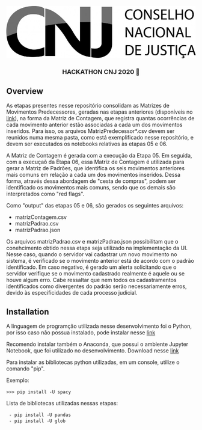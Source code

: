 <p align="center">
  <img src="imagens/logo-cnj.jpg" alt="Unform" />
</p>

<h3 align="center">
  HACKATHON CNJ 2020 🚀
</h3>

## Overview

As etapas presentes nesse repositório consolidam as Matrizes de Movimentos Predecessores, geradas nas etapas anteriores (disponíveis no [link](https://github.com/oitentaetres/Hackaton_CNJ_Parte_01)), na forma da Matriz de Contagem, que registra quantas ocorrências de cada movimento anterior estão associadas a cada um dos movimentos inseridos. Para isso, os arquivos MatrizPredecessor*.csv devem ser reunidos numa mesma pasta, como está exemplificado nesse repositório, e devem ser executados os notebooks relativos às etapas 05 e 06.

A Matriz de Contagem é gerada com a execução da Etapa 05. Em seguida, com a execuçaõ da Etapa 06, essa Matriz de Contagem é utilizada para gerar a Matriz de Padrões, que identifica os seis movimentos anteriores mais comuns em relação a cada um dos movimentos inseridos. Dessa forma, através dessa abordagem de "cesta de compras", podem ser identificado os movimentos mais comuns, sendo que os demais são interpretados como "red flags".

Como "output" das etapas 05 e 06, são gerados os seguintes arquivos:

  - matrizContagem.csv
  - matrizPadrao.csv
  - matrizPadrao.json
  
Os arquivos matrizPadrao.csv e matrizPadrao.json possibilitam que o conehcimento obtido nessa etapa seja utilizado na implementação da UI. Nesse caso, quando o servidor vai cadastrar um novo movimento no sistema, é verificado se o movimento anterior está de acordo com o padrão identificado. Em caso negativo, é gerado um alerta solicitando que o servidor verifique se o movimento cadastrado realmente é aquele ou se houve algum erro. Cabe ressaltar que nem todos os cadastramentos identificados como divergentes do padrão serão necessariamente erros, devido às especificidades de cada processo judicial.

## Installation

A linguagem de programção utilizada nesse desenvolvimento foi o Python, por isso caso não possua instalado, pode instalar nesse [link](https://www.python.org/downloads/)

Recomendo instalar também o Anaconda, que possui o ambiente Jupyter Notebook, que foi utilizado no desenvolvimento. Download nesse [link](https://www.anaconda.com/products/individual)

Para instalar as bibliotecas python utilizadas, em um console, utilize o comando "pip".

Exemplo:

```
>>> pip install -U spacy
```

Lista de bibliotecas utilizadas nessas etapas:

     - pip install -U pandas
     - pip install -U glob
